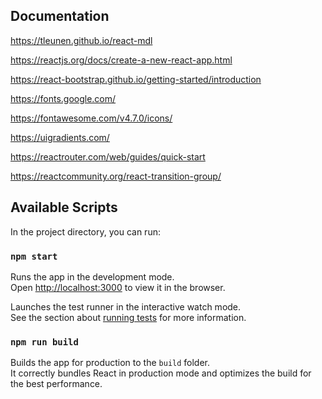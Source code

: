 ## Documentation

https://tleunen.github.io/react-mdl

https://reactjs.org/docs/create-a-new-react-app.html

https://react-bootstrap.github.io/getting-started/introduction

https://fonts.google.com/

https://fontawesome.com/v4.7.0/icons/

https://uigradients.com/

https://reactrouter.com/web/guides/quick-start

https://reactcommunity.org/react-transition-group/


## Available Scripts

In the project directory, you can run:

### `npm start`

Runs the app in the development mode.<br />
Open [http://localhost:3000](http://localhost:3000) to view it in the browser.

Launches the test runner in the interactive watch mode.<br />
See the section about [running tests](https://facebook.github.io/create-react-app/docs/running-tests) for more information.

### `npm run build`

Builds the app for production to the `build` folder.<br />
It correctly bundles React in production mode and optimizes the build for the best performance.
